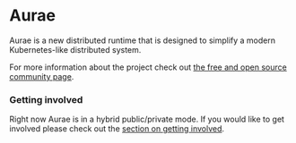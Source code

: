 # Aurae

Aurae is a new distributed runtime that is designed to simplify a modern Kubernetes-like distributed system. 

For more information about the project check out [the free and open source community page](https://github.com/aurae-runtime/community).

### Getting involved

Right now Aurae is in a hybrid public/private mode. If you would like to get involved please check out the [section on getting involved](https://github.com/aurae-runtime/community/blob/main/README.md#getting-involved).




 
